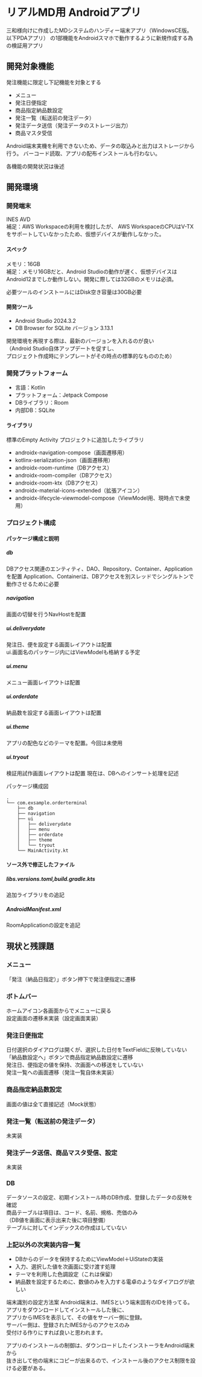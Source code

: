 リアルMD用 Androidアプリ
=============

三和様向けに作成したMDシステムのハンディー端末アプリ（WindowsCE版。以下PDAアプリ）
の1部機能をAndroidスマホで動作するように新規作成する為の検証用アプリ

開発対象機能
-------

発注機能に限定し下記機能を対象とする  

- メニュー
- 発注日便指定
- 商品指定納品数設定
- 発注一覧（転送前の発注データ）
- 発注データ送信（発注データのストレージ出力）
- 商品マスタ受信

Android端末実機を利用できないため、データの取込みと出力はストレージから行う。
バーコード読取、アプリの配布インストールも行わない。

各機能の開発状況は後述

開発環境
-------

### 開発端末
INES AVD  
補足：AWS Workspaceの利用を検討したが、
AWS WorkspaceのCPUはV-TXをサポートしていなかったため、仮想デバイスが動作しなかった。
#### スペック
メモリ：16GB  
補足：メモリ16GBだと、Android Studioの動作が遅く、仮想デバイスはAndroid12までしか動作しない。開発に際しては32GBのメモリは必須。

必要ツールのインストールにはDisk空き容量は30GB必要
#### 開発ツール
- Android Studio 2024.3.2
- DB Browser for SQLite バージョン 3.13.1

開発環境を再現する際は、最新のバージョンを入れるのが良い  
（Android Studio自体アップデートを促すし、  
プロジェクト作成時にテンプレートがその時点の標準的なもののため）

### 開発プラットフォーム

- 言語：Kotlin
- プラットフォーム：Jetpack Compose
- DBライブラリ：Room
- 内部DB：SQLite

#### ライブラリ

標準のEmpty Activity プロジェクトに追加したライブラリ

- androidx-navigation-compose（画面遷移用）
- kotlinx-serialization-json（画面遷移用）
- androidx-room-runtime（DBアクセス）
- androidx-room-compiler（DBアクセス）
- androidx-room-ktx（DBアクセス）
- androidx-material-icons-extended（拡張アイコン）
- androidx-lifecycle-viewmodel-compose（ViewModel用、現時点で未使用）


### プロジェクト構成

#### パッケージ構成と説明

##### db
DBアクセス関連のエンティティ、DAO、Repository、Container、Applicationを配置
Application、Containerは、DBアクセスを別スレッドでシングルトンで動作させるために必要

##### navigation
画面の切替を行うNavHostを配置

##### ui.deliverydate
発注日、便を設定する画面レイアウトは配置  
ui.画面名のパッケージ内にはViewModelも格納する予定

##### ui.menu
メニュー画面レイアウトは配置

##### ui.orderdate
納品数を設定する画面レイアウトは配置

##### ui.theme
アプリの配色などのテーマを配置。今回は未使用

##### ui.tryout
検証用試作画面レイアウトは配置
現在は、DBへのインサート処理を記述

パッケージ構成図

```auto
.
└── com.exsample.orderterminal
    ├── db
    ├── navigation
    ├── ui
    │   ├── deliverydate
    │   ├── menu
    │   ├── orderdate
    │   ├── theme
    │   └── tryout
    └── MainActivity.kt
```

#### ソース外で修正したファイル

##### libs.versions.toml,build.gradle.kts
追加ライブラリをの追記

##### AndroidManifest.xml
RoomApplicationの設定を追記

現状と残課題
------------

### メニュー
「発注（納品日指定）」ボタン押下で発注便指定に遷移

### ボトムバー
ホームアイコン各画面からでメニューに戻る  
設定画面の遷移未実装（設定画面実装）

### 発注日便指定
日付選択のダイアログは開くが、選択した日付をTextFieldに反映していない  
「納品数設定へ」ボタンで商品指定納品数設定に遷移  
発注日、便指定の値を保持、次画面への移送をしていない  
発注一覧への画面遷移（発注一覧自体未実装）

### 商品指定納品数設定
画面の値は全て直接記述（Mock状態）

### 発注一覧（転送前の発注データ）
未実装

### 発注データ送信、商品マスタ受信、設定
未実装

### DB
データソースの設定、初期インストール時のDB作成、登録したデータの反映を確認  
商品テーブルは項目は、コード、名前、規格、売価のみ  
（DB値を画面に表示出来た後に項目整備）  
テーブルに対してインデックスの作成はしていない

### 上記以外の次実装内容一覧

- DBからのデータを保持するためにViewModel＋UiStateの実装
- 入力、選択した値を次画面に受け渡す処理
- テーマを利用した色調設定（これは保留）
- 納品数を設定するために、数値のみを入力する電卓のようなダイアログが欲しい

端末識別の設定方法案
Android端末は、IMESという端末固有のIDを持ってる。
アプリをダウンロードしてインストールした後に、  
アプリからIMESを表示して、その値をサーバー側に登録。  
サーバー側は、登録されたIMESからのアクセスのみ  
受付ける作りにすれば良いと思われます。

アプリのインストールの制御は、ダウンロードしたインストーラをAndroid端末から  
抜き出して他の端末にコピーが出来るので、インストール後のアクセス制限を設ける必要がある。




